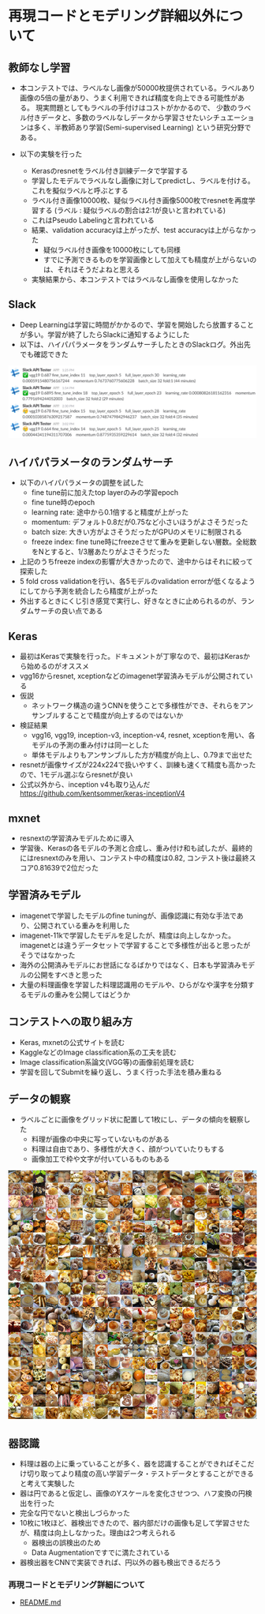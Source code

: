 # 再現コードとモデリング詳細以外について

## 教師なし学習

* 本コンテストでは、ラベルなし画像が50000枚提供されている。ラベルあり画像の5倍の量があり、うまく利用できれば精度を向上できる可能性がある。
現実問題としてもラベルの手付けはコストがかかるので、
少数のラベル付きデータと、多数のラベルなしデータから学習させたいシチュエーションは多く、半教師あり学習(Semi-supervised Learning)
という研究分野である。

* 以下の実験を行った
    * Kerasのresnetをラベル付き訓練データで学習する
    * 学習したモデルでラベルなし画像に対してpredictし、ラベルを付ける。これを擬似ラベルと呼ぶとする
    * ラベル付き画像10000枚、疑似ラベル付き画像5000枚でresnetを再度学習する (ラベル : 疑似ラベルの割合は2:1が良いと言われている)
    * これはPseudo Labelingと言われている
    * 結果、validation accuracyは上がったが、test accuracyは上がらなかった
        * 疑似ラベル付き画像を10000枚にしても同様
        * すでに予測できるものを学習画像として加えても精度が上がらないのは、それはそうだよねと思える
    * 実験結果から、本コンテストではラベルなし画像を使用しなかった
    
## Slack

* Deep Learningは学習に時間がかかるので、学習を開始したら放置することが多い。学習が終了したらSlackに通知するようにした
* 以下は、ハイパパラメータをランダムサーチしたときのSlackログ。外出先でも確認できた

![](README_images/slack.png)

## ハイパパラメータのランダムサーチ

* 以下のハイパパラメータの調整を試した
    * fine tune前に加えたtop layerのみの学習epoch
    * fine tune時のepoch
    * learning rate: 途中から0.1倍すると精度が上がった
    * momentum: デフォルト0.8だが0.75など小さいほうがよさそうだった
    * batch size: 大きい方がよさそうだったがGPUのメモリに制限される
    * freeze index: fine tune時にfreezeさせて重みを更新しない層数。全総数をNとすると、1/3層あたりがよさそうだった
* 上記のうちfreeze indexの影響が大きかったので、途中からはそれに絞って探索した
* 5 fold cross validationを行い、各5モデルのvalidation errorが低くなるようにしてから予測を統合したら精度が上がった
* 外出するときにくじ引き感覚で実行し、好きなときに止められるのが、ランダムサーチの良い点である

## Keras

* 最初はKerasで実験を行った。ドキュメントが丁寧なので、最初はKerasから始めるのがオススメ
* vgg16からresnet, xceptionなどのimagenet学習済みモデルが公開されている
* 仮説
    * ネットワーク構造の違うCNNを使うことで多様性ができ、それらをアンサンブルすることで精度が向上するのではないか
* 検証結果
    * vgg16, vgg19, inception-v3, inception-v4, resnet, xceptionを用い、各モデルの予測の重み付けは同一とした
    * 単体モデルよりもアンサンブルした方が精度が向上し、0.79まで出せた
* resnetが画像サイズが224x224で扱いやすく、訓練も速くて精度も高かったので、1モデル選ぶならresnetが良い
* 公式以外から、inception v4も取り込んだ https://github.com/kentsommer/keras-inceptionV4


## mxnet

* resnextの学習済みモデルために導入
* 学習後、Kerasの各モデルの予測と合成し、重み付け和も試したが、最終的にはresnextのみを用い、コンテスト中の精度は0.82, 
コンテスト後は最終スコア0.81639で2位だった

## 学習済みモデル

* imagenetで学習したモデルのfine tuningが、画像認識に有効な手法であり、公開されている重みを利用した
* imagenet-11kで学習したモデルを足したが、精度は向上しなかった。imagenetとは違うデータセットで学習することで多様性が出ると思ったがそうではなかった
* 海外の公開済みモデルにお世話になるばかりではなく、日本も学習済みモデルの公開をすべきと思った
* 大量の料理画像を学習した料理認識用のモデルや、ひらがなや漢字を分類するモデルの重みを公開してはどうか

## コンテストへの取り組み方

* Keras, mxnetの公式サイトを読む
* KaggleなどのImage classification系の工夫を読む
* Image classification系論文(VGG等)の画像前処理を読む
* 学習を回してSubmitを繰り返し、うまく行った手法を積み重ねる

## データの観察

* ラベルごとに画像をグリッド状に配置して1枚にし、データの傾向を観察した
    * 料理が画像の中央に写っていないものがある
    * 料理は自由であり、多様性が大きく、顔がついていたりもする
    * 画像加工で枠や文字が付いているものもある
    
![](README_images/class_2_bread_sweets.png)

## 器認識

* 料理は器の上に乗っていることが多く、器を認識することができればそこだけ切り取ってより精度の高い学習データ・テストデータとすることができると考えて実験した
* 器は円であると仮定し、画像のYスケールを変化させつつ、ハフ変換の円検出を行った
* 完全な円でないと検出しづらかった
* 10枚に1枚ほど、器検出できたので、器内部だけの画像も足して学習させたが、精度は向上しなかった。理由は2つ考えられる
    * 器検出の誤検出のため
    * Data Augmentationですでに満たされている
* 器検出器をCNNで実装できれば、円以外の器も検出できるだろう

### 再現コードとモデリング詳細について

* [README.md](./README.md)